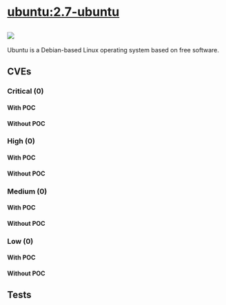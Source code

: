 # [ubuntu:2.7-ubuntu](https://hub.docker.com/_/ubuntu?tab=tags)
![](https://img.shields.io/static/v1?label=tag&message=2.7-ubuntu&color=blue)
---
<p>
Ubuntu is a Debian-based Linux operating system based on free software.
</p>

## CVEs
### Critical (0)
#### With POC

#### Without POC


### High (0)
#### With POC

#### Without POC


### Medium (0)
#### With POC

#### Without POC


### Low (0)
#### With POC

#### Without POC


## Tests
